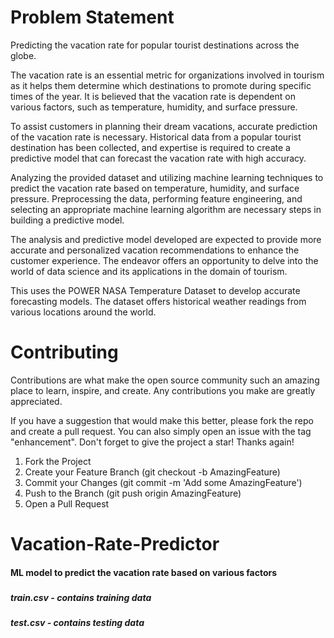 # Problem Statement
Predicting the vacation rate for popular tourist destinations across the globe.

The vacation rate is an essential metric for organizations involved in tourism as it helps them determine which destinations to promote during specific times of the year. It is believed that the vacation rate is dependent on various factors, such as temperature, humidity, and surface pressure.

To assist customers in planning their dream vacations, accurate prediction of the vacation rate is necessary. Historical data from a popular tourist destination has been collected, and expertise is required to create a predictive model that can forecast the vacation rate with high accuracy.

Analyzing the provided dataset and utilizing machine learning techniques to predict the vacation rate based on temperature, humidity, and surface pressure. Preprocessing the data, performing feature engineering, and selecting an appropriate machine learning algorithm are necessary steps in building a predictive model.

The analysis and predictive model developed are expected to provide more accurate and personalized vacation recommendations to enhance the customer experience. The endeavor offers an opportunity to delve into the world of data science and its applications in the domain of tourism.

This uses the POWER NASA Temperature Dataset to develop accurate forecasting models. The dataset offers historical weather readings from various locations around the world.
# Contributing
Contributions are what make the open source community such an amazing place to learn, inspire, and create. Any contributions you make are greatly appreciated.

If you have a suggestion that would make this better, please fork the repo and create a pull request. You can also simply open an issue with the tag "enhancement". Don't forget to give the project a star! Thanks again!

1. Fork the Project 
2. Create your Feature Branch (git checkout -b AmazingFeature)
3. Commit your Changes (git commit -m 'Add some AmazingFeature')
4. Push to the Branch (git push origin AmazingFeature)
5. Open a Pull Request
# Vacation-Rate-Predictor

#### ML model to predict the vacation rate based on various factors

### 
##### train.csv - contains training data
##### test.csv - contains testing data 
